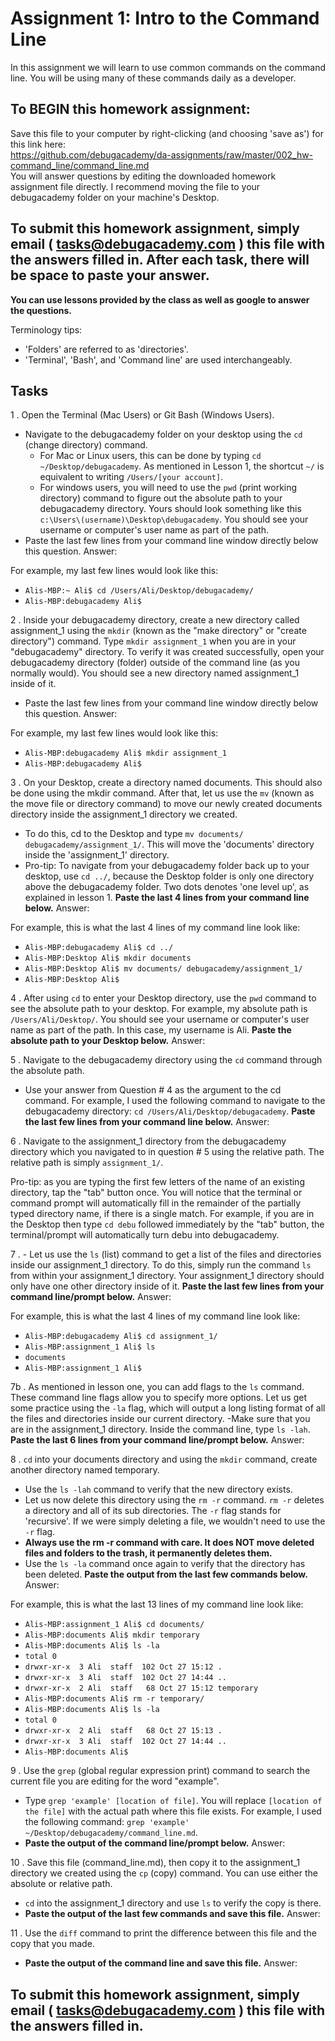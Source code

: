 # Assignment 1: Intro to the Command Line
In this assignment we will learn to use common commands on the command line. You will be using many of these commands daily as a developer.

## To BEGIN this homework assignment:
Save this file to your computer by right-clicking (and choosing 'save as') for this link here:  
https://github.com/debugacademy/da-assignments/raw/master/002_hw-command_line/command_line.md  
You will answer questions by editing the downloaded homework assignment file directly. I recommend moving the file to your debugacademy folder on your machine's Desktop.  

## To submit this homework assignment, simply email  ( tasks@debugacademy.com ) this file with the answers filled in. After each task, there will be space to paste your answer.
**You can use lessons provided by the class as well as google to answer the questions.**

Terminology tips:  
- 'Folders' are referred to as 'directories'.  
- 'Terminal', 'Bash', and 'Command line' are used interchangeably.  

## Tasks

1 . Open the Terminal (Mac Users) or Git Bash (Windows Users). 
- Navigate to the debugacademy folder on your desktop using the ```cd``` (change directory) command.
    - For Mac or Linux users, this can be done by typing ```cd ~/Desktop/debugacademy```. As mentioned in Lesson 1, the shortcut ```~/``` is equivalent to writing ```/Users/[your account]```.
    - For windows users, you will need to use the ```pwd``` (print working directory) command to figure out the absolute path to your debugacademy directory. Yours should look something like this ```c:\Users\(username)\Desktop\debugacademy```. You should see your username or computer's user name as part of the path.
- Paste the last few lines from your command line window directly below this question. Answer:

For example, my last few lines would look like this: 
- `Alis-MBP:~ Ali$ cd /Users/Ali/Desktop/debugacademy/`
- `Alis-MBP:debugacademy Ali$`

2 . Inside your debugacademy directory, create a new directory called assignment_1 using the ```mkdir``` (known as the "make directory" or "create directory") command. Type ```mkdir assignment_1``` when you are in your "debugacademy" directory. To verify it was created successfully, open your debugacademy directory (folder) outside of the command line (as you normally would). You should see a new directory named assignment_1 inside of it.
- Paste the last few lines from your command line window directly below this question. Answer:

For example, my last few lines would look like this:
- `Alis-MBP:debugacademy Ali$ mkdir assignment_1`
- `Alis-MBP:debugacademy Ali$`

3 . On your Desktop, create a directory named documents. This should also be done using the mkdir command. After that, let us use the ```mv``` (known as the move file or directory command) to move our newly created documents directory inside the assignment_1 directory we created.
- To do this, cd to the Desktop and type ```mv documents/ debugacademy/assignment_1/```. This will move the 'documents' directory inside the 'assignment_1' directory.
- Pro-tip: To navigate from your debugacademy folder back up to your desktop, use `cd ../`, because the Desktop folder is only one directory above the debugacademy folder. Two dots denotes 'one level up', as explained in lesson 1.
**Paste the last 4 lines from your command line below.** Answer:

For example, this is what the last 4 lines of my command line look like:
- `Alis-MBP:debugacademy Ali$ cd ../`
- `Alis-MBP:Desktop Ali$ mkdir documents`
- `Alis-MBP:Desktop Ali$ mv documents/ debugacademy/assignment_1/`
- `Alis-MBP:Desktop Ali$`

4 . After using ```cd``` to enter your Desktop directory, use the ```pwd``` command to see the absolute path to your desktop. For example, my absolute path is ```/Users/Ali/Desktop/```. You should see your username or computer's user name as part of the path. In this case, my username is Ali.
**Paste the absolute path to your Desktop below.** Answer:

5 . Navigate to the debugacademy directory using the ```cd``` command through the absolute path.
- Use your answer from Question # 4 as the argument to the cd command. For example, I used the following command to navigate to the debugacademy directory: ```cd /Users/Ali/Desktop/debugacademy```. **Paste the last few lines from your command line below.** Answer:

6 . Navigate to the assignment_1 directory from the debugacademy directory which you navigated to in question # 5 using the relative path. The relative path is simply ```assignment_1/```.

Pro-tip: as you are typing the first few letters of the name of an existing directory, tap the "tab" button once. You will notice that the terminal or command prompt will automatically fill in the remainder of the partially typed directory name, if there is a single match. For example, if you are in the Desktop then type ```cd debu``` followed immediately by the "tab" button, the terminal/prompt will automatically turn debu into debugacademy.

7 . - Let us use the ```ls``` (list) command to get a list of the files and directories inside our assignment_1 directory. To do this, simply run the command ```ls``` from within your assignment_1 directory. Your assignment_1 directory should only have one other directory inside of it.
**Paste the last few lines from your command line/prompt below.** Answer:

For example, this is what the last 4 lines of my command line look like:
- `Alis-MBP:debugacademy Ali$ cd assignment_1/`
- `Alis-MBP:assignment_1 Ali$ ls`
- `documents`
- `Alis-MBP:assignment_1 Ali$` 

7b . As mentioned in lesson one, you can add flags to the ```ls``` command. These command line flags allow you to specify more options. Let us get some practice using the ```-la``` flag, which will output a long listing format of all the files and directories inside our current directory.
-Make sure that you are in the assignment_1 directory. Inside the command line, type ```ls -lah```.
**Paste the last 6 lines from your command line/prompt below.** Answer:

8 . ```cd``` into your documents directory and using the ```mkdir``` command, create another directory named temporary.
- Use the  ```ls -lah``` command to verify that the new directory exists.
- Let us now delete this directory using the ```rm -r``` command. ```rm -r``` deletes a directory and all of its sub directories. The ```-r``` flag stands for 'recursive'. If we were simply deleting a file, we wouldn't need to use the ```-r``` flag.
- **Always use the rm -r command with care. It does NOT move deleted files and folders to the trash, it permanently deletes them.**
- Use the ```ls -la``` command once again to verify that the directory has been deleted.
**Paste the output from the last few commands below.** Answer:

For example, this is what the last 13 lines of my command line look like:
- `Alis-MBP:assignment_1 Ali$ cd documents/`
- `Alis-MBP:documents Ali$ mkdir temporary`
- `Alis-MBP:documents Ali$ ls -la`
- `total 0`
- `drwxr-xr-x  3 Ali  staff  102 Oct 27 15:12 .`
- `drwxr-xr-x  3 Ali  staff  102 Oct 27 14:44 ..`
- `drwxr-xr-x  2 Ali  staff   68 Oct 27 15:12 temporary`
- `Alis-MBP:documents Ali$ rm -r temporary/`
- `Alis-MBP:documents Ali$ ls -la`
- `total 0`
- `drwxr-xr-x  2 Ali  staff   68 Oct 27 15:13 .`
- `drwxr-xr-x  3 Ali  staff  102 Oct 27 14:44 ..`
- `Alis-MBP:documents Ali$`

9 . Use the ```grep``` (global regular expression print) command to search the current file you are editing for the word "example".
- Type ```grep 'example' [location of file]```. You will replace ```[location of the file]``` with the actual path where this file exists. For example, I used the following command: ```grep 'example' ~/Desktop/debugacademy/command_line.md```.
- **Paste the output of the command line/prompt below.** Answer:

10 . Save this file (command_line.md), then copy it to the assignment_1 directory we created using the ```cp``` (copy) command. You can use either the absolute or relative path.
- ```cd``` into the assignment_1 directory and use ```ls``` to verify the copy is there.
- **Paste the output of the last few commands and save this file.** Answer:

11 . Use the `diff` command to print the difference between this file and the copy that you made. 
- **Paste the output of the command line and save this file.** Answer: 

## To submit this homework assignment, simply email  ( tasks@debugacademy.com ) this file with the answers filled in. 
